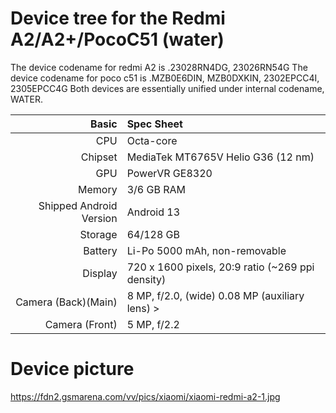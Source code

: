 Device tree for the Redmi A2/A2+/PocoC51 (water)
=================================================

The device codename for redmi A2 is .23028RN4DG, 23026RN54G
The device codename for poco c51 is .MZB0E6DIN, MZB0DXKIN, 2302EPCC4I, 2305EPCC4G
Both devices are essentially unified under internal codename, WATER.

| Basic                   | Spec Sheet                                                                                                                     |
| -----------------------:|:------------------------------------------------------------------------------------------------------------------------------ |
| CPU                     | Octa-core                                                                                                                      |
| Chipset                 | MediaTek MT6765V Helio G36 (12 nm)                                                                                                            |
| GPU                     | PowerVR GE8320                                                                                                                   |
| Memory                  | 3/6 GB RAM                                                                                                                   |
| Shipped Android Version | Android 13                                                                                                                            |
| Storage                 | 64/128 GB                                                                                                                      |
| Battery                 | Li-Po 5000 mAh, non-removable                                                                                           |
| Display                 | 720 x 1600 pixels, 20:9 ratio (~269 ppi density)                                                                              |
| Camera (Back)(Main)     | 8 MP, f/2.0, (wide) 0.08 MP (auxiliary lens)                                                                >
| Camera (Front)          | 5 MP, f/2.2                                                                                      |

# Device picture 
https://fdn2.gsmarena.com/vv/pics/xiaomi/xiaomi-redmi-a2-1.jpg
